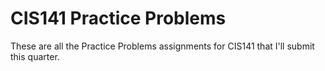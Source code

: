# CIS141 Practice Problems
These are all the Practice Problems assignments for CIS141 that I'll submit this quarter.
